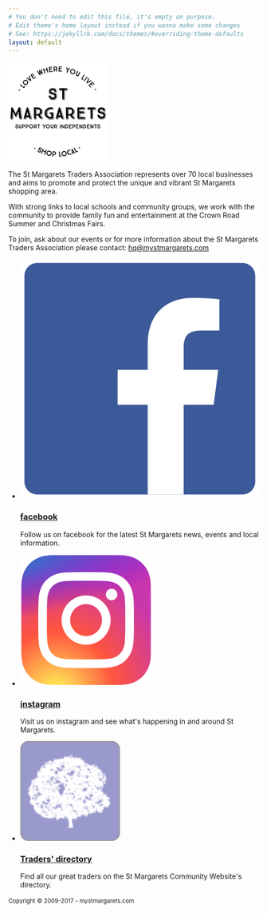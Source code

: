 ```yaml
---
# You don't need to edit this file, it's empty on purpose.
# Edit theme's home layout instead if you wanna make some changes
# See: https://jekyllrb.com/docs/themes/#overriding-theme-defaults
layout: default
---
```


<div class="p-strip is-deep">
  <div class="row">
    <div class="col-4 u-align--center">
      <img src="assets/images/mystmargarets-round-logo.jpg" alt="my stmargarets" width="200" height="200" class="u-align--center" />
    </div>
    <div class="col-8">
      <p>The St Margarets Traders Association represents over 70 local businesses and aims to promote and protect the unique and vibrant St Margarets shopping area.</p>
      <p>With strong links to local schools and community groups, we work with the community to provide family fun and entertainment at the Crown Road Summer and Christmas Fairs.</p>
      <p>To join, ask about our events or for more information about the St Margarets Traders Association please contact: <a href="mailto:hq@mystmargarets.com">hq@mystmargarets.com</a></p>
    </div>
  </div>
</div>

<div class="p-strip--light is-deep">
  <div class="row">
    <div class="col-12">
      <ul class="p-matrix u-clearfix">
        <li class="p-matrix__item">
          <img class="p-matrix__img" src="/assets/images/facebook_logo.svg" alt="icon">
          <div class="p-matrix__content">
            <h3 class="p-matrix__title"><a class="p-matrix__link" href="https://www.facebook.com/mystmags/">facebook</a></h3>
            <p class="p-matrix__desc">Follow us on facebook for the latest St Margarets news, events and local information.</p>
          </div>
        </li>
        <li class="p-matrix__item">
          <img class="p-matrix__img" src="/assets/images/instagram_logo.svg" alt="icon">
          <div class="p-matrix__content">
            <h3 class="p-matrix__title"><a class="p-matrix__link" href="https://instagram.com/mystmargarets">instagram</a></h3>
            <p class="p-matrix__desc">Visit us on instagram and see what's happening in and around St Margarets.</p>
          </div>
        </li>
        <li class="p-matrix__item">
          <img class="p-matrix__img" src="/assets/images/stmgrts_logo.svg" alt="icon">
          <div class="p-matrix__content">
            <h3 class="p-matrix__title"><a class="p-matrix__link" href="https://stmargarets.london/directory">Traders' directory</a></h3>
            <p class="p-matrix__desc">Find all our great traders on the St Margarets Community Website's directory.</p>
          </div>
        </li>
      </ul>
    </div>
  </div>
</div>


<footer class="p-footer p-strip u-clearfix" style="border: 0;">
  <div class="row p-footer__container">
    <p><small>Copyright &copy; 2009-2017 - mystmargarets.com</small></p>
  </div>
</footer>
